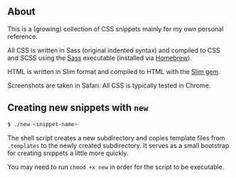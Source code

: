 ## About

This is a (growing) collection of CSS snippets mainly for my own personal reference.

All CSS is written in Sass (original indented syntax) and compiled to CSS and SCSS using the [Sass](https://github.com/sass/dart-sass) executable (installed via [Homebrew](https://brew.sh)).

HTML is written in Slim format and compiled to HTML with the [Slim gem](https://github.com/slim-template/slim).

Screenshots are taken in Safari. All CSS is typically tested in Chrome.

## Creating new snippets with `new`

```bash
$ ./new <snippet-name>
```

The shell script creates a new subdirectory and copies template files from `.templates` to the newly created subdirectory. It serves as a small bootstrap for creating snippets a little more quickly.

You may need to run `chmod +x new` in order for the script to be executable.
